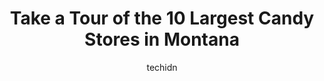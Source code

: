 ---
layout: ampstory
image: https://i0.wp.com/paketmu.com/wp-content/uploads/2023/06/the-sweet-palace-0-in-montana-1686371922.jpeg?resize=640,853
author: techidn
featured: false
description: Explore the diverse Candy Store scene in Montana, home to an incredible selection of 10 establishments catering to every taste. Whether youre in search of iconic favorites or undiscovered t
title: Take a Tour of the 10 Largest Candy Stores in Montana
cover:
   title: Take a Tour of the 10 Largest Candy Stores in Montana
   subtitle: RICKPATE
   background: https://paketmu.com/wp-content/uploads/2023/06/the-sweet-palace-0-in-montana-1686371922.jpeg

pages: 
 - layout: thirds
   top: <h1>#1 Candy Town USA</h1>
   bottom: "<p>OMG! Get your insulin pills ready, youll go into a diabetic coma just from walking in. This place has everything candy! If you cant find it anywhere else, they prob</p>"
   background: https://paketmu.com/wp-content/uploads/2023/06/the-sweet-palace-1-in-montana-1686371923.jpeg
   backgroundblur: true
 - layout: thirds
   top: <h1>#2 The Sweet Palace</h1>
   bottom: "<p>Always a wonderful experience to see all the different offerings. The old fashioned decor and decorations make the display of the candies even more special. Definitely wo</p>"
   background: https://paketmu.com/wp-content/uploads/2023/06/the-sweet-palace-2-in-montana-1686371924.jpeg
   cta:
      link: https://paketmu.com/take-a-tour-of-the-10-largest-candy-stores-in-montana/
      text: Take a Tour of the 10 Largest Candy Stores in Montana
 - layout: thirds
   top: <h1>#3 Parrot Confectionery</h1>
   bottom: "<p>This place is a super cute, old school diner with decent lunch and delicious milkshakes. However, todays visit ruined my experience with this place. This service took pla</p>"
   background: https://paketmu.com/wp-content/uploads/2023/06/the-sweet-palace-3-in-montana-1686371926.jpeg
   cta:
      link: https://paketmu.com/take-a-tour-of-the-10-largest-candy-stores-in-montana/
      text: Take a Tour of the 10 Largest Candy Stores in Montana
 - layout: thirds
   top: <h1>#4 Montana Candy Emporium</h1>
   bottom: "<p>7 Broadway Ave S, Red Lodge, MT 59068, United States</p>"
   background: https://images.unsplash.com/photo-1527067829737-402993088e6b?ixlib=rb-4.0.3&ixid=MnwxMjA3fDB8MHxwaG90by1wYWdlfHx8fGVufDB8fHx8&auto=format&fit=crop&w=640&h=853&q=80
   cta:
      link: https://paketmu.com/take-a-tour-of-the-10-largest-candy-stores-in-montana/
      text: Take a Tour of the 10 Largest Candy Stores in Montana
 - layout: thirds
   top: <h1>#5 Old West Antiques & Candy Store</h1>
   bottom: "<p>202 S Main St, Darby, MT 59829, United States</p>"
   background: https://images.unsplash.com/photo-1547366785-564103df7e13?ixlib=rb-4.0.3&ixid=MnwxMjA3fDB8MHxwaG90by1wYWdlfHx8fGVufDB8fHx8&auto=format&fit=crop&w=640&h=853&q=80
   cta:
      link: https://paketmu.com/take-a-tour-of-the-10-largest-candy-stores-in-montana/
      text: Take a Tour of the 10 Largest Candy Stores in Montana
 - layout: thirds
   top: <h1>#6 La Châtelaine Chocolat Co.</h1>
   bottom: "<p>110 S Rouse Ave, Bozeman, MT 59715, United States</p>"
   background: https://images.unsplash.com/photo-1484589065579-248aad0d8b13?ixlib=rb-4.0.3&ixid=MnwxMjA3fDB8MHxwaG90by1wYWdlfHx8fGVufDB8fHx8&auto=format&fit=crop&w=640&h=853&q=80
   cta:
      link: https://paketmu.com/take-a-tour-of-the-10-largest-candy-stores-in-montana/
      text: Take a Tour of the 10 Largest Candy Stores in Montana
 - layout: thirds
   top: <h1>#7 The Chocolate Moose</h1>
   bottom: "<p>25 S Willson Ave, Bozeman, MT 59715, United States</p>"
   background: https://images.unsplash.com/photo-1524169358666-79f22534bc6e?ixlib=rb-4.0.3&ixid=MnwxMjA3fDB8MHxwaG90by1wYWdlfHx8fGVufDB8fHx8&auto=format&fit=crop&w=640&h=853&q=80
   cta:
      link: https://paketmu.com/take-a-tour-of-the-10-largest-candy-stores-in-montana/
      text: Take a Tour of the 10 Largest Candy Stores in Montana
 - layout: thirds
   middle: Continue reading...
   background: https://images.unsplash.com/photo-1580610447943-1bfbef5efe07?ixlib=rb-4.0.3&ixid=MnwxMjA3fDB8MHxwaG90by1wYWdlfHx8fGVufDB8fHx8&auto=format&fit=crop&w=640&h=853&q=80
   cta:
      link: https://paketmu.com/take-a-tour-of-the-10-largest-candy-stores-in-montana/
      text: Take a Tour of the 10 Largest Candy Stores in Montana
      
---